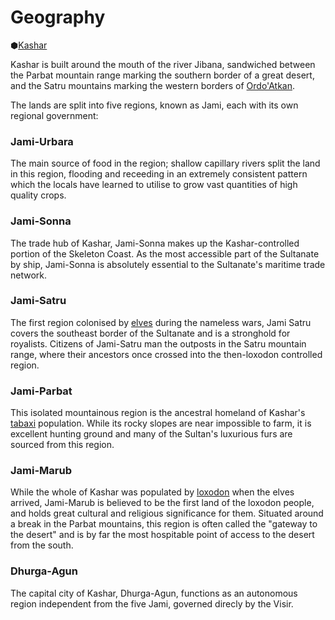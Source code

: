 # Geography
⬢[Kashar](https://teparsons.github.io/Iuncterra/assets/locations/kashar/Kashar.csv)

Kashar is built around the mouth of the river Jibana, sandwiched between the Parbat mountain range marking the southern border of a great desert, and the Satru mountains marking the western borders of [Ordo'Atkan](Locations/Ordo_Atkan).

The lands are split into five regions, known as Jami, each with its own regional government:

### Jami-Urbara

The main source of food in the region; shallow capillary rivers split the land in this region, flooding and receeding in an extremely consistent pattern which the locals have learned to utilise to grow vast quantities of high quality crops.

### Jami-Sonna

The trade hub of Kashar, Jami-Sonna makes up the Kashar-controlled portion of the Skeleton Coast. As the most accessible part of the Sultanate by ship, Jami-Sonna is absolutely essential to the Sultanate's maritime trade network.

### Jami-Satru

The first region colonised by [elves](/Species/Homonid/Elf.md) during the nameless wars, Jami Satru covers the southeast border of the Sultanate and is a stronghold for royalists. Citizens of Jami-Satru man the outposts in the Satru mountain range, where their ancestors once crossed into the then-loxodon controlled region.

### Jami-Parbat

This isolated mountainous region is the ancestral homeland of Kashar's [tabaxi](/Species/Godtouched/Tabaxi.md) population. While its rocky slopes are near impossible to farm, it is excellent hunting ground and many of the Sultan's luxurious furs are sourced from this region.

### Jami-Marub

While the whole of Kashar was populated by [loxodon](/Species/Godtouched/Loxodon.md) when the elves arrived, Jami-Marub is believed to be the first land of the loxodon people, and holds great cultural and religious significance for them. Situated around a break in the Parbat mountains, this region is often called the "gateway to the desert" and is by far the most hospitable point of access to the desert from the south.

### Dhurga-Agun

The capital city of Kashar, Dhurga-Agun, functions as an autonomous region independent from the five Jami, governed direcly by the Visir.